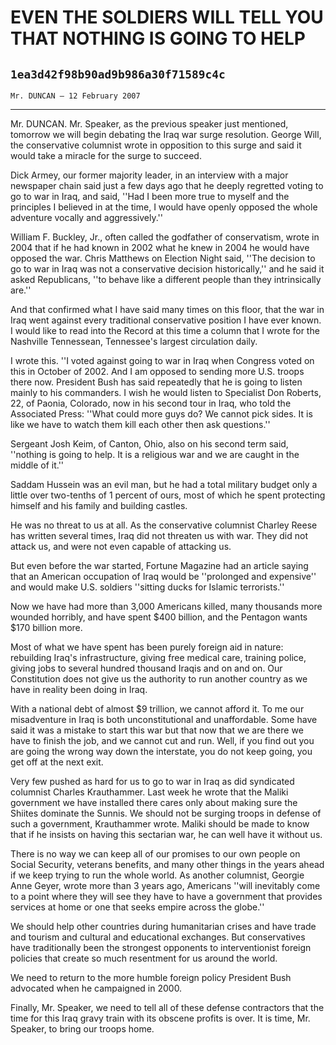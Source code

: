 # EVEN THE SOLDIERS WILL TELL YOU THAT NOTHING IS GOING TO HELP
## `1ea3d42f98b90ad9b986a30f71589c4c`
`Mr. DUNCAN — 12 February 2007`

---


Mr. DUNCAN. Mr. Speaker, as the previous speaker just mentioned, 
tomorrow we will begin debating the Iraq war surge resolution. George 
Will, the conservative columnist wrote in opposition to this surge and 
said it would take a miracle for the surge to succeed.

Dick Armey, our former majority leader, in an interview with a major 
newspaper chain said just a few days ago that he deeply regretted 
voting to go to war in Iraq, and said, ''Had I been more true to myself 
and the principles I believed in at the time, I would have openly 
opposed the whole adventure vocally and aggressively.''

William F. Buckley, Jr., often called the godfather of conservatism, 
wrote in 2004 that if he had known in 2002 what he knew in 2004 he 
would have opposed the war. Chris Matthews on Election Night said, 
''The decision to go to war in Iraq was not a conservative decision 
historically,'' and he said it asked Republicans, ''to behave like a 
different people than they intrinsically are.''

And that confirmed what I have said many times on this floor, that 
the war in Iraq went against every traditional conservative position I 
have ever known. I would like to read into the Record at this time a 
column that I wrote for the Nashville Tennessean, Tennessee's largest 
circulation daily.

I wrote this. ''I voted against going to war in Iraq when Congress 
voted on this in October of 2002. And I am opposed to sending more U.S. 
troops there now. President Bush has said repeatedly that he is going 
to listen mainly to his commanders. I wish he would listen to 
Specialist Don Roberts, 22, of Paonia, Colorado, now in his second tour 
in Iraq, who told the Associated Press: ''What could more guys do? We 
cannot pick sides. It is like we have to watch them kill each other 
then ask questions.''

Sergeant Josh Keim, of Canton, Ohio, also on his second term said, 
''nothing is going to help. It is a religious war and we are caught in 
the middle of it.''

Saddam Hussein was an evil man, but he had a total military budget 
only a little over two-tenths of 1 percent of ours, most of which he 
spent protecting himself and his family and building castles.

He was no threat to us at all. As the conservative columnist Charley 
Reese has written several times, Iraq did not threaten us with war. 
They did not attack us, and were not even capable of attacking us.

But even before the war started, Fortune Magazine had an article 
saying that an American occupation of Iraq would be ''prolonged and 
expensive'' and would make U.S. soldiers ''sitting ducks for Islamic 
terrorists.''

Now we have had more than 3,000 Americans killed, many thousands more 
wounded horribly, and have spent $400 billion, and the Pentagon wants 
$170 billion more.

Most of what we have spent has been purely foreign aid in nature: 
rebuilding Iraq's infrastructure, giving free medical care, training 
police, giving jobs to several hundred thousand Iraqis and on and on. 
Our Constitution does not give us the authority to run another country 
as we have in reality been doing in Iraq.

With a national debt of almost $9 trillion, we cannot afford it. To 
me our misadventure in Iraq is both unconstitutional and unaffordable. 
Some have said it was a mistake to start this war but that now that we 
are there we have to finish the job, and we cannot cut and run. Well, 
if you find out you are going the wrong way down the interstate, you do 
not keep going, you get off at the next exit.

Very few pushed as hard for us to go to war in Iraq as did syndicated 
columnist Charles Krauthammer. Last week he wrote that the Maliki 
government we have installed there cares only about making sure the 
Shiites dominate the Sunnis. We should not be surging troops in defense 
of such a government, Krauthammer wrote. Maliki should be made to know 
that if he insists on having this sectarian war, he can well have it 
without us.

There is no way we can keep all of our promises to our own people on 
Social Security, veterans benefits, and many other things in the years 
ahead if we keep trying to run the whole world. As another columnist, 
Georgie Anne Geyer, wrote more than 3 years ago, Americans ''will 
inevitably come to a point where they will see they have to have a 
government that provides services at home or one that seeks empire 
across the globe.''

We should help other countries during humanitarian crises and have 
trade and tourism and cultural and educational exchanges. But 
conservatives have traditionally been the strongest opponents to 
interventionist foreign policies that create so much resentment for us 
around the world.

We need to return to the more humble foreign policy President Bush 
advocated when he campaigned in 2000.

Finally, Mr. Speaker, we need to tell all of these defense 
contractors that the time for this Iraq gravy train with its obscene 
profits is over. It is time, Mr. Speaker, to bring our troops home.

